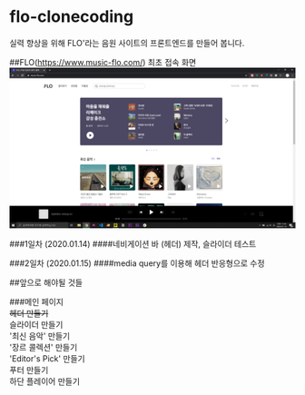 # flo-clonecoding

실력 향상을 위해 FLO'라는 음원 사이트의 프론트엔드를 만들어 봅니다.

##FLO(https://www.music-flo.com/) 최초 접속 화면
![flo](./screenshots/flo.png)

###1일차 (2020.01.14) ####네비게이션 바 (헤더) 제작, 슬라이더 테스트

###2일차 (2020.01.15)
####media query를 이용해 헤더 반응형으로 수정

##앞으로 해야될 것들

###메인 페이지  
~~헤더 만들기~~  
슬라이더 만들기  
'최신 음악' 만들기  
'장르 콜렉션' 만들기  
'Editor's Pick' 만들기  
푸터 만들기  
하단 플레이어 만들기
